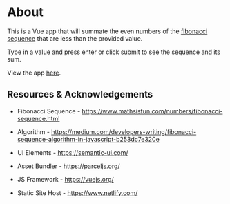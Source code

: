 # About

This is a Vue app that will summate the even numbers of the [fibonacci sequence](https://www.mathsisfun.com/numbers/fibonacci-sequence.html) that are less than the provided value.

Type in a value and press enter or click submit to see the sequence and its sum.

View the app [here](https://fibonacciapp.netlify.com/).

## Resources & Acknowledgements

- Fibonacci Sequence - https://www.mathsisfun.com/numbers/fibonacci-sequence.html

- Algorithm - https://medium.com/developers-writing/fibonacci-sequence-algorithm-in-javascript-b253dc7e320e

- UI Elements - https://semantic-ui.com/

- Asset Bundler - https://parceljs.org/

- JS Framework - https://vuejs.org/

- Static Site Host - https://www.netlify.com/
